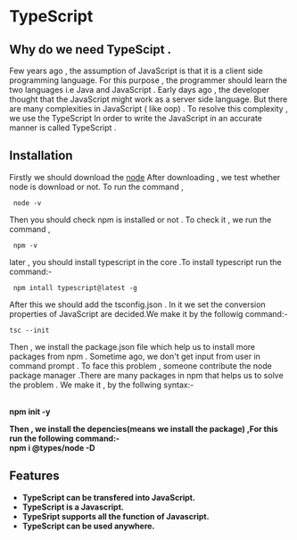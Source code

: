 # TypeScript
 ## Why do we need TypeScipt .
   Few years ago , the assumption of JavaScript is that it is a client side programming language.
   For this purpose , the programmer should learn the two languages i.e Java and JavaScript .
   Early days ago , the developer thought that the JavaScript might work as a server side language. 
   But there are  many complexities in JavaScript ( like oop) . To resolve this complexity , we use the TypeScript
   In order to write the JavaScript in an accurate manner is called TypeScript .
 ## Installation
  Firstly we should download the [node](https://nodejs.org/en/download/package-manager)
  After downloading , we test whether node is download or not. To run the command ,
     
     node -v 
  Then you should check npm is installed or not . To check it , we run the command ,
  
     npm -v 
  later , you should install typescript in the core .To  install typescript run the command:-
  
     npm intall typescript@latest -g
After this we should add the tsconfig.json . In it we set the conversion properties of  JavaScript are decided.We make it by the followig command:-

    tsc --init
Then , we install the package.json file which help us to install more packages from npm . Sometime ago, we don't get input from user in command prompt . To face this problem , someone contribute the node package manager .There are many packages in npm that helps us to solve the problem . We make it , by the follwing syntax:-

  <br><b> npm init -y

Then , we install the depencies(means we install the package) ,For this run the following command:-
   <br><b> npm i @types/node -D    
## Features
- TypeScript can be transfered into JavaScript.
- TypeScript is a Javascript.
- TypeSript supports all the function of Javascript.
- TypeScript can be used anywhere.  






